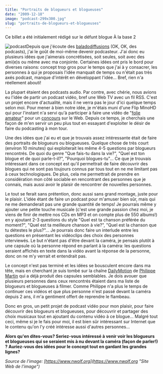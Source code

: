 ```yaml
---
title: "Portraits de blogueurs et blogueuses"
date: "2009-12-18"
image: "podcast-299x300.jpg"
slug: "portraits-de-blogueurs-et-blogueuses"
---
```


Ce billet a été initialement rédigé sur le défunt blogue À la base 2

![podcast](images/podcast-299x300.jpg "podcast")Depuis que j'écoute des [baladodiffusions](https://fr.wikipedia.org/wiki/Podcasting "Article sur Wikipedia concernant le podcasting") (OK, OK, des podcasts), j'ai le goût de moi-même devenir podcasteur. J'ai donc eu plusieurs idées que j'aimerais concrétisées, soit seules, soit avec des ami(e)s ou même avec ma conjointe. Certaines idées ont pris le bord pour diverses raisons: concept trop gros pour le temps que j'ai à y consacrer, les personnes à qui je proposais l'idée manquait de temps ou n'était pas très axés podcast, manque d'intérêt en développant l'idée... Bref, rien n'a réellement abouti!

La plupart étaient des podcasts audio. Par contre, avec chérie, nous avions eu l'idée de partir un podcast vidéo, bref une Web TV avec un fil RSS. C'est un projet encore d'actualité, mais il ne verra pas le jour d'ici quelque temps selon moi. Pour mener à bien notre idée, je m'étais muni d'une Flip MinoHD qui pour l'instant n'a servi qu'à participer à faire une vidéo de "[folie amateur](https://www.youtube.com/fredericharper#p/a/u/0/sgnuUhH5tE8 "Lien YouTube pour mon vidéo pour le concours Mentos")" pour un [concours](https://pourquevotremondetourneplusrond.ca/ "Site Web du concours Mentos") sur le Web. Depuis ce temps, je cherchais une façon de m'en servir un peu plus tout en essayant d'exploiter le désir de faire du podcasting à mon tour.

Une des idées que j'ai eu et que je trouvais assez intéressante était de faire des portraits de blogueurs ou blogueuses. Quelque chose de très court (environ 10 minutes) qui exploiterait les même 4-5 questions par blogueurs rencontrés. De quoi du genre "Que fais-tu dans la vie?", "Quel est ton blogue et de quoi parle-t-il?", "Pourquoi blogues-tu"... Ce que je trouvais intéressant dans ce concept est qu'il permettrait de faire découvrir des blogues qui ne sont pas toujours connus par tous tout en ne me limitant pas à ceux technologiques. De plus, cela me permettrait de prendre en considération mon côté sociable en rencontrant des personnes que je connais, mais aussi avoir le plaisir de rencontrer de nouvelles personnes.

Le tout se ferait sans prétention, donc aussi sans grand montage, juste pour le plaisir. L'idée étant de faire un podcast pour m'amuser bien sûr, mais qui ne me demanderait pas une grande quantité de temps! Je pourrais même y ajouter une petite touche musicale (c'est une grande passion chez moi, je viens de finir de mettre nos CDs en MP3 et on compte plus de 550 albums!) en y ajoutant 2-3 questions du style "Quel est ta chanson préférée du moment?", "Quel est ta meilleure chanson à vie?", "Quel est la chanson que tu détestes le plus?"... Je pourrais donc faire un interlude entre les questions en présentant les vidéoclips des choix des personnes interviewés. Le but n'étant pas d'être devant la caméra, je pensais plutôt à une capsule où la personne répond en parlant à la caméra: les questions seraient affichés en texte dans la vidéo avant la réponse de la personne, donc on ne m'y verrait et entendrait pas.

Le concept n'est pas terminé et les idées se bousculent encore dans ma tête, mais en cherchant je suis tombé sur la chaîne [DailyMotion](https://www.dailymotion.com/playlist/xr9h_pmartin_portraits-de-blogueurs-euses "Chaîne DailyMotion des portraits de blogueurs de Philippe Martin") de [Philippe Martin](https://www.nayezpaspeur.ca/blog/ "Blogue de Philippe Martin") qui a déjà produit des capsules semblables. Je dois avouer que plusieurs personnes dans ceux rencontrés étaient dans ma liste de blogueurs et blogueuses à filmer. Comme Philippe n'a plus le temps de continuer ces vidéos et que plus personne n'est passé devant la caméra depuis 2 ans, il m'a gentiment offert de reprendre le flambeau.

Donc en gros, un petit projet de podcast vidéo pour mon plaisir, pour faire découvrir des blogueurs et blogueuses, pour découvrir et partager des choix musicaux tout en ajoutant du contenu vidéo à ce blogue... Malgré tout ceci, même si je le fais pour moi, il est bien sûr intéressant sur Internet que le contenu qu'on l'y créé intéresse aussi d'autres personnes...

**Alors qu'en dites-vous? Seriez-vous intéressé à venir voir les blogueurs et blogueuses qui se seraient mis à nu devant la caméra (façon de parler!) ? Auriez-vous des idées pour le concept tout en gardant les grandes lignes?**

_Source de l'image: [https://www.nwolf.org](https://www.nwolf.org "Site Web de l'image")_

